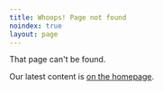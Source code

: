 ```yaml
---
title: Whoops! Page not found
noindex: true
layout: page
---
```


That page can't be found.

Our latest content is [on the homepage](/
).
